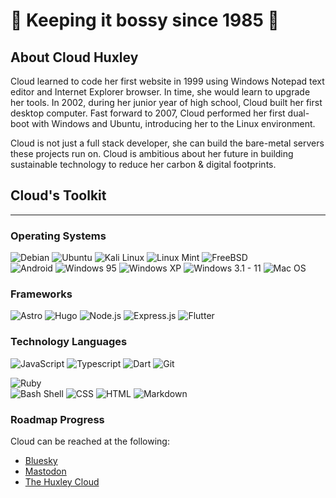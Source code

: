 # 🧚 Keeping it bossy since 1985 🤖

## About Cloud Huxley
Cloud learned to code her first website in 1999 using Windows Notepad text editor and Internet Explorer browser. In time, she would learn to upgrade her tools. In 2002, during her junior year of high school, Cloud built her first desktop computer. Fast forward to 2007, Cloud performed her first dual-boot with Windows and Ubuntu, introducing her to the Linux environment.

Cloud is not just a full stack developer, she can build the bare-metal servers these projects run on. Cloud is ambitious about her future in building sustainable technology to reduce her carbon & digital footprints.

## Cloud's Toolkit
---
### Operating Systems
![Debian](https://img.shields.io/badge/Debian-A81D33?style=for-the-badge&logo=debian&logoColor=white)
![Ubuntu](https://img.shields.io/badge/Ubuntu-E95420?style=for-the-badge&logo=ubuntu&logoColor=white)
![Kali Linux](https://img.shields.io/badge/Kali_Linux-557C94?style=for-the-badge&logo=kali-linux&logoColor=white)
![Linux Mint](https://img.shields.io/badge/Linux_Mint-87CF3E?style=for-the-badge&logo=linux-mint&logoColor=white)
![FreeBSD](https://img.shields.io/badge/freebsd-AB2B28?style=for-the-badge&logo=freebsd&logoColor=white)<br />
![Android](https://img.shields.io/badge/Android-3DDC84?style=for-the-badge&logo=android&logoColor=white)
![Windows 95](https://img.shields.io/badge/Windows_95-008080?style=for-the-badge&logo=windows-95&logoColor=white)
![Windows XP](https://img.shields.io/badge/Windows_XP-003399?style=for-the-badge&logo=windows-xp&logoColor=white)
![Windows 3.1 - 11](https://img.shields.io/badge/Windows-0078D6?style=for-the-badge&logo=windows&logoColor=white)
![Mac OS](https://img.shields.io/badge/mac%20os-000000?style=for-the-badge&logo=apple&logoColor=white)

### Frameworks
![Astro](https://img.shields.io/badge/Astro-FF5D01?logo=astro&logoColor=fff&style=for-the-badge)
![Hugo](https://img.shields.io/badge/Hugo-FF4088?style=for-the-badge&logo=hugo&logoColor=white)
![Node.js](https://img.shields.io/badge/Node.js-43853D?style=for-the-badge&logo=node.js&logoColor=white)
![Express.js](https://img.shields.io/badge/Express.js-404D59?style=for-the-badge)
![Flutter](https://img.shields.io/badge/Flutter-02569B?style=for-the-badge&logo=flutter&logoColor=white)

### Technology Languages
![JavaScript](https://img.shields.io/badge/JavaScript-F7DF1E?style=for-the-badge&logo=JavaScript&logoColor=white)
![Typescript](https://img.shields.io/badge/TypeScript-007ACC?style=for-the-badge&logo=typescript&logoColor=white)
![Dart](https://img.shields.io/badge/Dart-0175C2?style=for-the-badge&logo=dart&logoColor=white)
![Git](https://img.shields.io/badge/GIT-E44C30?style=for-the-badge&logo=git&logoColor=white)

![Ruby](https://img.shields.io/badge/Ruby-CC342D?style=for-the-badge&logo=ruby&logoColor=white)<br />
![Bash Shell](https://img.shields.io/badge/GNU%20Bash-4EAA25?style=for-the-badge&logo=GNU%20Bash&logoColor=white)
![CSS](https://img.shields.io/badge/CSS3-1572B6?style=for-the-badge&logo=css3&logoColor=white)
![HTML](https://img.shields.io/badge/HTML5-E34F26?style=for-the-badge&logo=html5&logoColor=white)
![Markdown](https://img.shields.io/badge/Markdown-000000?style=for-the-badge&logo=markdown&logoColor=white)

### Roadmap Progress

Cloud can be reached at the following:
* [Bluesky](https://bsky.app/profile/huxley.cloud/)
* [Mastodon](https://kolektiva.social/@hvxley)
* [The Huxley Cloud](https://huxley.cloud/contact)
